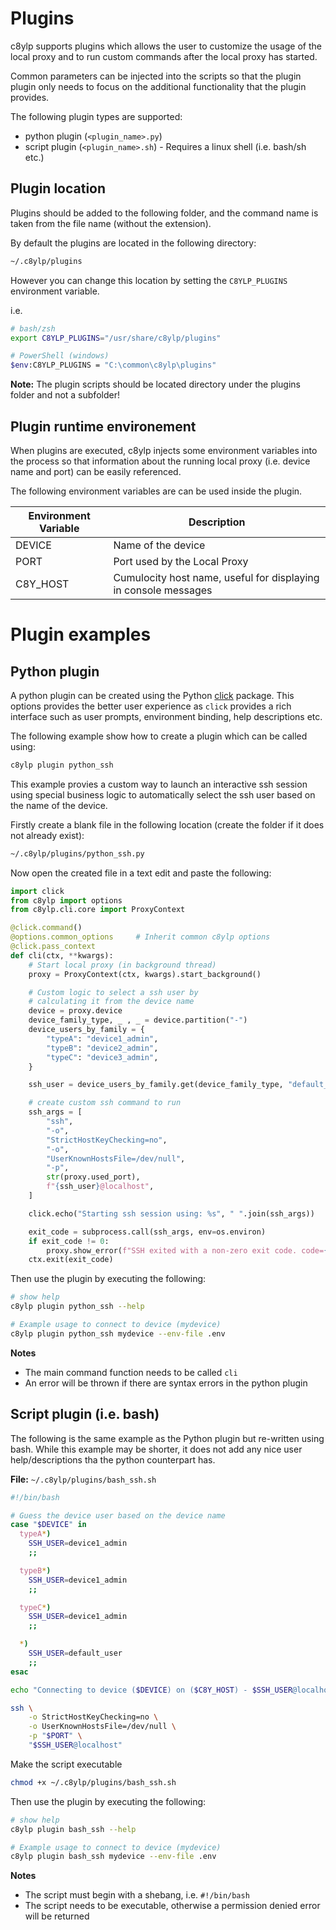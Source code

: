 # Plugins

c8ylp supports plugins which allows the user to customize the usage of the local proxy and to run custom commands after the local proxy has started.

Common parameters can be injected into the scripts so that the plugin plugin only needs to focus on the additional functionality that the plugin provides.

The following plugin types are supported:

* python plugin (`<plugin_name>.py`)
* script plugin (`<plugin_name>.sh`) - Requires a linux shell (i.e. bash/sh etc.)

## Plugin location

Plugins should be added to the following folder, and the command name is taken from the file name (without the extension).

By default the plugins are located in the following directory:

```sh
~/.c8ylp/plugins
```

However you can change this location by setting the `C8YLP_PLUGINS` environment variable.

i.e.

```sh
# bash/zsh
export C8YLP_PLUGINS="/usr/share/c8ylp/plugins"

# PowerShell (windows)
$env:C8YLP_PLUGINS = "C:\common\c8ylp\plugins"
```

**Note:** The plugin scripts should be located directory under the plugins folder and not a subfolder!

## Plugin runtime environement

When plugins are executed, c8ylp injects some environment variables into the process so that information about the running local proxy (i.e. device name and port) can be easily referenced.

The following environment variables are can be used inside the plugin.

|Environment Variable|Description|
|--------|-----------|
|DEVICE|Name of the device|
|PORT|Port used by the Local Proxy|
|C8Y_HOST|Cumulocity host name, useful for displaying in console messages|


# Plugin examples

## Python plugin

A python plugin can be created using the Python [click](https://click.palletsprojects.com/) package. This options provides the better user experience as `click` provides a rich interface such as user prompts, environment binding, help descriptions etc.

The following example show how to create a plugin which can be called using:

```sh
c8ylp plugin python_ssh
```

This example provies a custom way to launch an interactive ssh session using special business logic to automatically select the ssh user based on the name of the device.

Firstly create a blank file in the following location (create the folder if it does not already exist):

```sh
~/.c8ylp/plugins/python_ssh.py
```

Now open the created file in a text edit and paste the following:

```py
import click
from c8ylp import options
from c8ylp.cli.core import ProxyContext

@click.command()
@options.common_options     # Inherit common c8ylp options
@click.pass_context
def cli(ctx, **kwargs):
    # Start local proxy (in background thread)
    proxy = ProxyContext(ctx, kwargs).start_background()

    # Custom logic to select a ssh user by
    # calculating it from the device name
    device = proxy.device
    device_family_type, _ , _ = device.partition("-")
    device_users_by_family = {
        "typeA": "device1_admin",
        "typeB": "device2_admin",
        "typeC": "device3_admin",
    }

    ssh_user = device_users_by_family.get(device_family_type, "default_admin")

    # create custom ssh command to run
    ssh_args = [
        "ssh",
        "-o",
        "StrictHostKeyChecking=no",
        "-o",
        "UserKnownHostsFile=/dev/null",
        "-p",
        str(proxy.used_port),
        f"{ssh_user}@localhost",
    ]

    click.echo("Starting ssh session using: %s", " ".join(ssh_args))

    exit_code = subprocess.call(ssh_args, env=os.environ)
    if exit_code != 0:
        proxy.show_error(f"SSH exited with a non-zero exit code. code={exit_code}")
    ctx.exit(exit_code)
```

Then use the plugin by executing the following:

```sh
# show help
c8ylp plugin python_ssh --help

# Example usage to connect to device (mydevice)
c8ylp plugin python_ssh mydevice --env-file .env
```

**Notes**

* The main command function needs to be called `cli`
* An error will be thrown if there are syntax errors in the python plugin


## Script plugin (i.e. bash)

The following is the same example as the Python plugin but re-written using bash. While this example may be shorter, it does not add any nice user help/descriptions tha the python counterpart has.

**File:**   `~/.c8ylp/plugins/bash_ssh.sh`

```sh
#!/bin/bash

# Guess the device user based on the device name
case "$DEVICE" in
  typeA*)
    SSH_USER=device1_admin
    ;;

  typeB*)
    SSH_USER=device1_admin
    ;;

  typeC*)
    SSH_USER=device1_admin
    ;;

  *)
    SSH_USER=default_user
    ;;
esac

echo "Connecting to device ($DEVICE) on ($C8Y_HOST) - $SSH_USER@localhost (port $PORT)"

ssh \
    -o StrictHostKeyChecking=no \
    -o UserKnownHostsFile=/dev/null \
    -p "$PORT" \
    "$SSH_USER@localhost"
```

Make the script executable

```sh
chmod +x ~/.c8ylp/plugins/bash_ssh.sh
```

Then use the plugin by executing the following:

```sh
# show help
c8ylp plugin bash_ssh --help

# Example usage to connect to device (mydevice)
c8ylp plugin bash_ssh mydevice --env-file .env
```

**Notes**

* The script must begin with a shebang, i.e. `#!/bin/bash`
* The script needs to be executable, otherwise a permission denied error will be returned
